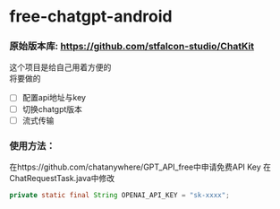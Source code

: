 # free-chatgpt-android
### 原始版本库: https://github.com/stfalcon-studio/ChatKit
这个项目是给自己用着方便的  
将要做的
- [ ] 配置api地址与key
- [ ] 切换chatgpt版本
- [ ] 流式传输

### 使用方法：
在https://github.com/chatanywhere/GPT_API_free中申请免费API Key
在ChatRequestTask.java中修改
``` java
private static final String OPENAI_API_KEY = "sk-xxxx";
```


